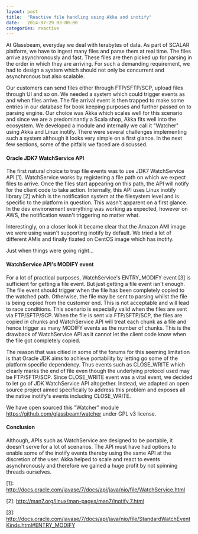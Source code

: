 ```yaml
---
layout: post
title:  "Reactive file handling using Akka and inotify"
date:   2014-07-29 03:00:00
categories: reactive
---
```


At Glassbeam, everyday we deal with terabytes of data. As part of SCALAR platform, we have to ingest many files and parse them at real time. The files arrive asynchronously and fast. These files are then picked up for parsing in the order in which they are arriving. For such a demanding requirement, we had to design a system which should not only be concurrent and asynchronous but also scalable. 

Our customers can send files either through FTP/SFTP/SCP, upload files through UI and so on. We needed a system which could trigger events as and when files arrive. The file arrival event is then trapped to make some entries in our database for book keeping purposes and further passed on to parsing engine. Our choice was Akka which scales well for this scenario and since we are a predominantly a Scala shop, Akka fits well into the ecosystem. We developed a module and internally we call it "Watcher" using Akka and Linux inotify. There were several challenges implementing such a system although it looks very simple on a first glance. In the next few sections, some of the pitfalls we faced are discussed.

<h4>Oracle JDK7 WatchService API</h4>

The first natural choice to trap file events was to use JDK7 WatchService API [1]. WatchService works by registering a file path on which we expect files to arrive. Once the files start appearing on this path, the API will notify for the client code to take action. Internally, this API uses  Linux inotify library [2] which is the notification system at the filesystem level and is specific to the platform in question. This wasn't apparent on a first glance. In the dev environement everything was working as expected, however on AWS, the notification wasn't triggering no matter what.

Interestingly, on a closer look it became clear that the Amazon AMI image we were using wasn't supporting inotify by default. We tried a lot of different AMIs and finally fixated on CentOS image which has inotify.

Just when things were going right...

<h4>WatchService API's MODIFY event</h4>

For a lot of practical purposes, WatchService's ENTRY_MODIFY event [3] is sufficient for getting a file event. But just getting a file event isn't enough. The file event should trigger when the file has been completely copied to the watched path. Otherwise, the file may be sent to parsing whilst the file is being copied from the customer end. This is not acceptable and will lead to race conditions. This scenario is especially valid when the files are sent via FTP/SFTP/SCP. When the file is sent via FTP/SFTP/SCP, the files are copied in chunks and WatchService API will treat each chunk as a file and hence trigger as many MODIFY events as the number of chunks. This is the drawback of WatchService API as it cannot let the client code know when the file got completely copied.

The reason that was citied in some of the forums for this seeming limitation is that Oracle JDK aims to achieve portability by letting go some of the platform specific dependency. Thus events such as CLOSE_WRITE which clearly marks the end of file even though the underlying protocol used may be FTP/SFTP/SCP. Since CLOSE_WRITE event was a vital event, we decided to let go of JDK WatchService API altogether. Instead, we adapted an open source project aimed specifically to address this problem and exposes all the native inotify's events including CLOSE_WRITE.

We have open sourced this "Watcher" module <a href="https://github.com/glassbeam/watcher">https://github.com/glassbeam/watcher</a> under GPL v3 license.

<h4>Conclusion</h4>

Although, APIs such as WatchService are designed to be portable, it doesn't serve for a lot of scenarios. The API must have had options to enable some of the inotify events thereby using the same API at the discretion of the user. Akka helped to scale and react to events asynchronously and therefore we gained a huge profit by not spinning threads ourselves.

<p>
[1]: <a href="http://docs.oracle.com/javase/7/docs/api/java/nio/file/WatchService.html">http://docs.oracle.com/javase/7/docs/api/java/nio/file/WatchService.html</a>
</p>
<p>
[2]: <a href="http://man7.org/linux/man-pages/man7/inotify.7.html">http://man7.org/linux/man-pages/man7/inotify.7.html</a>
</p>
<p>
[3]: <a href="http://docs.oracle.com/javase/7/docs/api/java/nio/file/StandardWatchEventKinds.html#ENTRY_MODIFY">http://docs.oracle.com/javase/7/docs/api/java/nio/file/StandardWatchEventKinds.html#ENTRY_MODIFY</a>
</p>